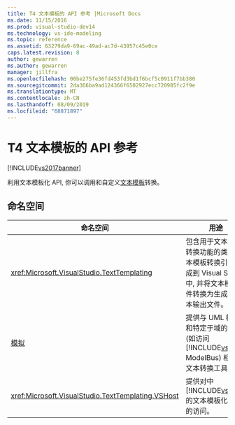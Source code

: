 ```yaml
---
title: T4 文本模板的 API 参考 |Microsoft Docs
ms.date: 11/15/2016
ms.prod: visual-studio-dev14
ms.technology: vs-ide-modeling
ms.topic: reference
ms.assetid: 63279da9-69ac-49ad-ac7d-43957c45e0ce
caps.latest.revision: 8
author: gewarren
ms.author: gewarren
manager: jillfra
ms.openlocfilehash: 00be275fe36fd453fd3bd1f6bcf5c0911f7bb380
ms.sourcegitcommit: 2da366ba9ad124366f6502927ecc720985fc2f9e
ms.translationtype: MT
ms.contentlocale: zh-CN
ms.lasthandoff: 08/09/2019
ms.locfileid: "68871897"
---
```

# <a name="api-reference-for-t4-text-templates"></a>T4 文本模板的 API 参考
[!INCLUDE[vs2017banner](../includes/vs2017banner.md)]

利用文本模板化 API, 你可以调用和自定义[文本模板](../modeling/code-generation-and-t4-text-templates.md)转换。

## <a name="namespaces"></a>命名空间

|命名空间|用途|
|---------------|-------------|
|<xref:Microsoft.VisualStudio.TextTemplating>|包含用于文本模板转换功能的类。 文本模板转换引擎集成到 Visual Studio 中, 并将文本模板文件转换为生成的文本输出文件。|
|[模拟](/previous-versions/ee844312(v=vs.140))|提供与 UML 模型和特定于域的语言 (如访问[!INCLUDE[vsprvs](../includes/vsprvs-md.md)] ModelBus) 相关的文本转换工具。|
|<xref:Microsoft.VisualStudio.TextTemplating.VSHost>|提供对中[!INCLUDE[vsprvs](../includes/vsprvs-md.md)]的文本模板化服务的访问。|
